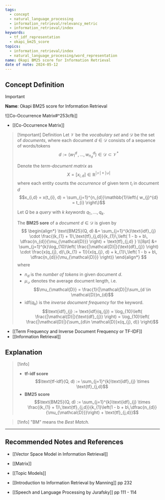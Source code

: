 ```yaml
---
tags:
  - concept
  - natural_language_processing
  - information_retrieval/relevancy_metric
  - information_retrieval/index
keywords:
  - tf_idf_representation
  - okapi_bm25_score
topics:
  - information_retrieval/index
  - natural_language_processing/word_representation
name: Okapi BM25 score for Information Retrieval
date of note: 2024-05-12
---
```


## Concept Definition

>[!important]
>**Name**: Okapi BM25 score for Information Retrieval

![[Co-Occurrence Matrix#^253cfb]]

- [[Co-Occurrence Matrix]]

>[!important] Definition
>Let $\mathcal{V}$ be the *vocabulary set* and $\mathcal{D}$ be the set of *documents*, where each document $d\in \mathcal{D}$ consists of a sequence of words/tokens $$d := (w_{1}^{d} \,{,}\ldots{,}\,w_{n_{d}}^{d}) \in \mathcal{D} \subset \mathcal{V}^{*}$$
>
>Denote the *term-document matrix* as $$X = [x_{i,d}] \in \mathbb{R}^{|\mathcal{V}| \times |\mathcal{D}|}$$ where each entity counts the *occurrence* of given term $t_{i}$ in document $d$  $$x_{i,d} = x(t_{i}, d) = \sum_{j=1}^{n_{d}}\mathbb{1}\left\{ w_{j}^{d} = t_{i} \right\}$$
>
>Let $Q$ be a *query* with $k$ *keywords* $q_{1}\,{,}\ldots{,}\,q_{k}$.
>
>The **BM25 sore** of a *document* $d\in \mathcal{D}$ is given by 
>$$
>\begin{align*}
>\text{BM25}(Q, d) &= \sum_{j=1}^{k}\text{idf}_{j} \cdot \frac{(k_{1} + 1)\,\text{tf}_{j,d}}{k_{1}\,\left( 1 - b + b\, \dfrac{n_{d}}{\mu_{\mathcal{D}}} \right) + \text{tf}_{j,d} } \\[8pt]
>&= \sum_{j=1}^{k}\log_{10}\left( \frac{|\mathcal{D}|}{\text{df}_{j}} \right) \cdot \frac{x(q_{j}, d)\,(k_{1} + 1)}{x(q_{j}, d) + k_{1}\,\left( 1 - b + b\, \dfrac{n_{d}}{\mu_{\mathcal{D}}} \right)}
>\end{align*}
>$$
>where
>- $n_{d}$ is the *number of tokens* in given document $d$.
>- $\mu_{\mathcal{D}}$ denotes the average document length, i.e. $$\mu_{\mathcal{D}} = \frac{1}{|\mathcal{D}|}\sum_{d \in \mathcal{D}}n_{d}$$
>- $\text{idf}(q_{k})$ is the *inverse document frequency* for the keyword. $$\text{idf}_{j} := \text{idf}(q_{j}) = \log_{10}\left( \frac{|\mathcal{D}|}{\text{df}_{j}} \right)  = \log_{10}\left( \frac{|\mathcal{D}|}{\sum_{d\in \mathcal{D}}x(q_{j}, d)} \right)$$

- [[Term Frequency and Inverse Document Frequency or TF-IDF]]
- [[Information Retrieval]]


## Explanation

>[!info]
>- **tf-idf score** $$\text{tf-idf}(Q, d) := \sum_{j=1}^{k}\text{idf}_{j} \times \text{tf}_{j,d}$$
>- **BM25 score** $$\text{BM25}(Q, d) := \sum_{j=1}^{k}\text{idf}_{j} \times \frac{(k_{1} + 1)\,\text{tf}_{j,d}}{k_{1}\left(1 - b + b\,\dfrac{n_{d}}{\mu_{\mathcal{D}}}\right) + \text{tf}_{j,d}}$$

>[!info]
> "BM" means the *Best Match.*





-----------
##  Recommended Notes and References



- [[Vector Space Model in Information Retrieval]]
- [[Matrix]]
- [[Topic Models]]


- [[Introduction to Information Retrieval by Manning]] pp 232
- [[Speech and Language Processing by Jurafsky]] pp 111 - 114